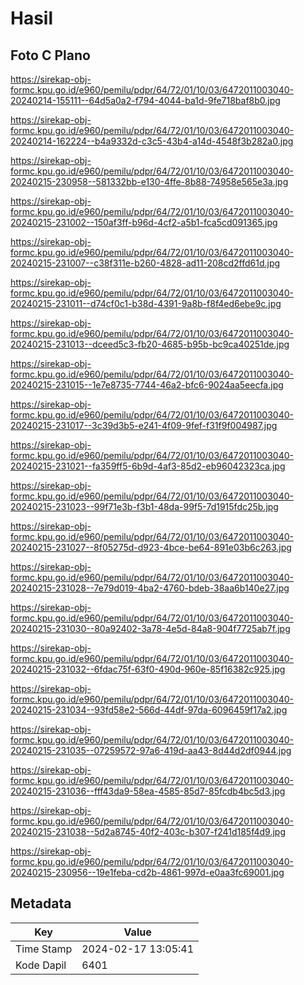 # Hasil

## Foto C Plano

https://sirekap-obj-formc.kpu.go.id/e960/pemilu/pdpr/64/72/01/10/03/6472011003040-20240214-155111--64d5a0a2-f794-4044-ba1d-9fe718baf8b0.jpg

https://sirekap-obj-formc.kpu.go.id/e960/pemilu/pdpr/64/72/01/10/03/6472011003040-20240214-162224--b4a9332d-c3c5-43b4-a14d-4548f3b282a0.jpg

https://sirekap-obj-formc.kpu.go.id/e960/pemilu/pdpr/64/72/01/10/03/6472011003040-20240215-230958--581332bb-e130-4ffe-8b88-74958e565e3a.jpg

https://sirekap-obj-formc.kpu.go.id/e960/pemilu/pdpr/64/72/01/10/03/6472011003040-20240215-231002--150af3ff-b96d-4cf2-a5b1-fca5cd091365.jpg

https://sirekap-obj-formc.kpu.go.id/e960/pemilu/pdpr/64/72/01/10/03/6472011003040-20240215-231007--c38f311e-b260-4828-ad11-208cd2ffd61d.jpg

https://sirekap-obj-formc.kpu.go.id/e960/pemilu/pdpr/64/72/01/10/03/6472011003040-20240215-231011--d74cf0c1-b38d-4391-9a8b-f8f4ed6ebe9c.jpg

https://sirekap-obj-formc.kpu.go.id/e960/pemilu/pdpr/64/72/01/10/03/6472011003040-20240215-231013--dceed5c3-fb20-4685-b95b-bc9ca40251de.jpg

https://sirekap-obj-formc.kpu.go.id/e960/pemilu/pdpr/64/72/01/10/03/6472011003040-20240215-231015--1e7e8735-7744-46a2-bfc6-9024aa5eecfa.jpg

https://sirekap-obj-formc.kpu.go.id/e960/pemilu/pdpr/64/72/01/10/03/6472011003040-20240215-231017--3c39d3b5-e241-4f09-9fef-f31f9f004987.jpg

https://sirekap-obj-formc.kpu.go.id/e960/pemilu/pdpr/64/72/01/10/03/6472011003040-20240215-231021--fa359ff5-6b9d-4af3-85d2-eb96042323ca.jpg

https://sirekap-obj-formc.kpu.go.id/e960/pemilu/pdpr/64/72/01/10/03/6472011003040-20240215-231023--99f71e3b-f3b1-48da-99f5-7d1915fdc25b.jpg

https://sirekap-obj-formc.kpu.go.id/e960/pemilu/pdpr/64/72/01/10/03/6472011003040-20240215-231027--8f05275d-d923-4bce-be64-891e03b6c263.jpg

https://sirekap-obj-formc.kpu.go.id/e960/pemilu/pdpr/64/72/01/10/03/6472011003040-20240215-231028--7e79d019-4ba2-4760-bdeb-38aa6b140e27.jpg

https://sirekap-obj-formc.kpu.go.id/e960/pemilu/pdpr/64/72/01/10/03/6472011003040-20240215-231030--80a92402-3a78-4e5d-84a8-904f7725ab7f.jpg

https://sirekap-obj-formc.kpu.go.id/e960/pemilu/pdpr/64/72/01/10/03/6472011003040-20240215-231032--6fdac75f-63f0-490d-960e-85f16382c925.jpg

https://sirekap-obj-formc.kpu.go.id/e960/pemilu/pdpr/64/72/01/10/03/6472011003040-20240215-231034--93fd58e2-566d-44df-97da-6096459f17a2.jpg

https://sirekap-obj-formc.kpu.go.id/e960/pemilu/pdpr/64/72/01/10/03/6472011003040-20240215-231035--07259572-97a6-419d-aa43-8d44d2df0944.jpg

https://sirekap-obj-formc.kpu.go.id/e960/pemilu/pdpr/64/72/01/10/03/6472011003040-20240215-231036--fff43da9-58ea-4585-85d7-85fcdb4bc5d3.jpg

https://sirekap-obj-formc.kpu.go.id/e960/pemilu/pdpr/64/72/01/10/03/6472011003040-20240215-231038--5d2a8745-40f2-403c-b307-f241d185f4d9.jpg

https://sirekap-obj-formc.kpu.go.id/e960/pemilu/pdpr/64/72/01/10/03/6472011003040-20240215-230956--19e1feba-cd2b-4861-997d-e0aa3fc69001.jpg


## Metadata

| Key        | Value               |
| ---------- | ------------------- |
| Time Stamp | 2024-02-17 13:05:41 |
| Kode Dapil | 6401                |



